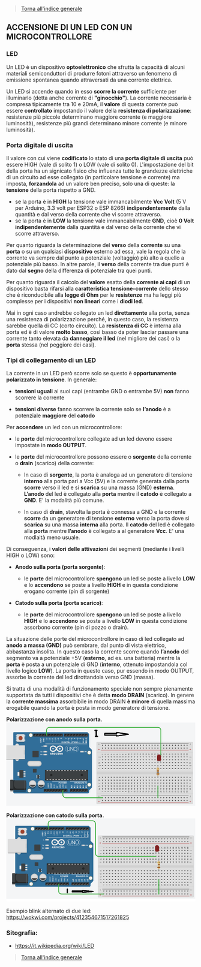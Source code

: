 


>[Torna all'indice generale](index.md)

## **ACCENSIONE DI UN LED CON UN MICROCONTROLLORE**

### **LED**
Un LED è un dispositivo **optoelettronico** che sfrutta la capacità di alcuni materiali semiconduttori di produrre fotoni attraverso un fenomeno di emissione spontanea quando attraversati da una corrente elettrica.

Un LED si accende quando in esso **scorre la corrente** sufficiente per illuminarlo (detta anche corrente di **"ginocchio"**). La corrente necessaria è compresa tipicamente tra 10 e 20mA, il **valore** di questa corrente può essere **controllato** impostando il valore della **resistenza di polarizzazione**: resistenze più piccole determinano maggiore corrente (e maggiore luminosità), resistenze più grandi determinano minore corrente (e minore luminosità).

### **Porta digitale di uscita**

Il valore con cui viene **codificato** lo stato di una **porta digitale di uscita** può essere HIGH (vale di solito 1) o LOW (vale di solito 0). L'impostazione del bit della porta ha un signicato fisico che influenza tutte le grandezze elettriche di un circuito ad esse collegato (in particolare tensione e corrente) ma imposta, **forzandola** ad un valore ben preciso, solo una di queste: la **tensione** della porta rispetto a GND.
- se la porta è in **HIGH** la tensione vale immancabilmente **Vcc Volt** (5 V per Arduino, 3.3 volt per ESP32 o ESP 8266) **indipendentemente** dalla quantità e dal verso della corrente che vi scorre attraverso.
- se la porta è in **LOW** la tensione vale immancabilmente **GND**, cioè **0 Volt** **indipendentemente** dalla quantità e dal verso della corrente che vi scorre attraverso.

Per quanto riguarda la determinazione del **verso** della **corrente** su una **porta** o su un qualsiasi **dispositivo** esterno ad essa, vale la regola che la corrente va sempre dal punto a potenziale (voltaggio) più alto a quello a potenziale più basso. In altre parole, il **verso** della corrente tra due punti è dato dal **segno** della differenza di potenziale tra quei punti. 

Per quanto riguarda il calcolo del **valore** esatto della **corrente ai capi** di un dispositivo basta rifarsi alla **caratteristica tensione-corrente** dello stesso che è riconducibile alla **legge di Ohm** per le **resistenze** ma ha leggi più complesse per i dispositivi **non lineari** come i **diodi led**.

Mai in ogni caso andrebbe collegato un led **direttamente** alla porta, senza una resistenza di polarizzazione perché, in questo caso, la resistenza sarebbe quella di CC (corto circuito). La **resistenza di CC** è interna alla porta ed è di valore **molto basso**, così basso da poter lasciar passare una corrente tanto elevata da **danneggiare il led** (nel migliore dei casi) o la **porta** stessa (nel peggiore dei casi).

### **Tipi di collegamento di un LED**

La corrente in un LED però scorre solo se questo è **opportunamente polarizzato in tensione**. In generale:

- **tensioni uguali** ai suoi capi (entrambe GND o entrambe 5V) **non** fanno scorrere la corrente

- **tensioni diverse** fanno scorrere la corrente solo se **l’anodo** è a potenziale **maggiore** del **catodo**

Per **accendere** un led con un microcontrollore:

- le **porte** del microcontrollore collegate ad un led devono essere impostate in **modo OUTPUT**.

- le **porte** del microcontrollore possono essere o **sorgente** della corrente o **drain** (scarico) della corrente:

    - In caso di **sorgente**, la porta è analoga ad un generatore di tensione **interno** alla porta pari a Vcc (5V) e la corrente generata dalla porta **scorre** verso il led e si **scarica** su una massa (GND) **esterna**. **L’anodo** del led è collegato alla **porta** mentre il **catodo** è collegato a **GND**. E' la modalità più comune.

    - In caso di **drain**, stavolta la porta è connessa a GND e la corrente **scorre** da un generatore di tensione **esterno** verso la porta dove si **scarica** su una massa **interna** alla porta. Il **catodo** del led è collegato alla **porta** mentre **l’anodo** è collegato a al generatore **Vcc**. E' una modlaità meno usuale.

Di conseguenza, i **valori delle attivazioni** dei segmenti (mediante i livelli HIGH o LOW) sono:

- **Anodo sulla porta (porta sorgente)**:

    - le **porte** del microcontrollore **spengono** un led se poste a livello **LOW** e lo **accendono** se poste a livello **HIGH** e in questa condizione erogano corrente (pin di sorgente)

- **Catodo sulla porta (porta scarico)**:

    - le **porte** del microcontrollore **spengono** un led se poste a livello **HIGH** e lo **accendono** se poste a livello **LOW** in questa condizione assorbono corrente (pin di pozzo o drain).

La situazione delle porte del microcontrollore in caso di led collegato ad **anodo a massa (GND)** può sembrare, dal punto di vista elettrico, abbastanza insolita. In questo caso la corrente scorre quando **l’anodo** del segmento va a potenziale +5V (**esterno**, ad es. una batteria) mentre la **porta** è posta a un potenziale di GND (**interno**, ottenuto impostandola col livello logico **LOW**). La porta in questo caso, pur essendo in modo OUTPUT, assorbe la corrente del led dirottandola verso GND (massa). 

Si tratta di una modalità di funzionamento speciale non sempre pienamente supportata da tutti i dispositivi che è detta **modo DRAIN** (scarico). 
In genere la **corrente massima** assorbibile in modo DRAIN **è minore** di quella massima erogabile quando la porta è posta in modo generatore di tensione.

**Polarizzazione con anodo sulla porta.**
![Pulsanti](led1bis.png)

**Polarizzazione con catodo sulla porta.**
![Pulsanti](led2bis.png)

Esempio blink alternato di due led: https://wokwi.com/projects/412354671517261825

### **Sitografia:**
- https://it.wikipedia.org/wiki/LED

>[Torna all'indice generale](index.md)
<!--stackedit_data:
eyJoaXN0b3J5IjpbMTM3NzYzOTU4NF19
-->
